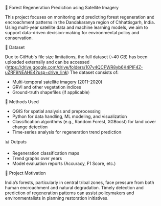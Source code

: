 🌳 Forest Regeneration Prediction using Satellite Imagery

This project focuses on monitoring and predicting forest regeneration and encroachment patterns in the Dandakaranya region of Chhattisgarh, India. Using multi-year satellite data and machine learning models, we aim to support data-driven decision-making for environmental policy and conservation.

📂 Dataset

Due to GitHub's file size limitations, the full dataset (\~40 GB) has been uploaded externally and can be accessed (https://drive.google.com/drive/folders/107v4QCFWR8yb6K4PIF4Z-uZRF9NEAHE4?usp=drive_link)
The dataset consists of:

* Multi-temporal satellite imagery (2011–2020)
* GRVI and other vegetation indices
* Ground-truth shapefiles (if applicable)

 🧠 Methods Used

* QGIS for spatial analysis and preprocessing
* Python for data handling, ML modeling, and visualization
* Classification algorithms (e.g., Random Forest, XGBoost) for land cover change detection
* Time-series analysis for regeneration trend prediction

 📊 Outputs


* Regeneration classification maps
* Trend graphs over years
* Model evaluation reports (Accuracy, F1 Score, etc.)

 📌 Project Motivation

India’s forests, particularly in central tribal zones, face pressure from both human encroachment and natural degradation. Timely detection and prediction of regeneration patterns can assist policymakers and environmentalists in planning restoration initiatives.

